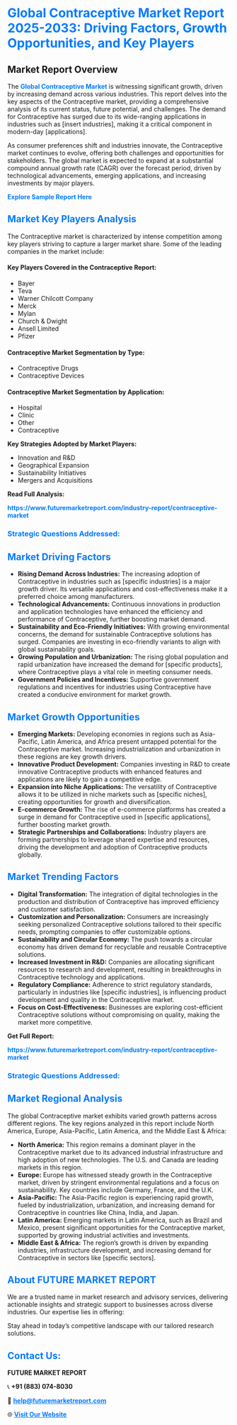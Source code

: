 <h1 style="color: #007BFF;">Global Contraceptive Market Report 2025-2033: Driving Factors, Growth Opportunities, and Key Players</h1>

<section id="overview">
<h2>Market Report Overview</h2>
<p>The <a href="https://www.futuremarketreport.com/industry-report/contraceptive-market" style="color: #007BFF; text-decoration: none;"><strong>Global Contraceptive Market</strong></a> is witnessing significant growth, driven by increasing demand across various industries. This report delves into the key aspects of the Contraceptive market, providing a comprehensive analysis of its current status, future potential, and challenges. The demand for Contraceptive has surged due to its wide-ranging applications in industries such as [insert industries], making it a critical component in modern-day [applications].</p>
<p>As consumer preferences shift and industries innovate, the Contraceptive market continues to evolve, offering both challenges and opportunities for stakeholders. The global market is expected to expand at a substantial compound annual growth rate (CAGR) over the forecast period, driven by technological advancements, emerging applications, and increasing investments by major players.</p>
</section>

<section id="overview">
<p><a href="https://www.futuremarketreport.com/request-sample/reportId=122661" style="color: #007BFF; text-decoration: none;"><strong>Explore Sample Report Here</strong></a></p>
</section>

<section id="key-players">
<h2 style="color: #007BFF;">Market Key Players Analysis</h2>
<p>The Contraceptive market is characterized by intense competition among key players striving to capture a larger market share. Some of the leading companies in the market include:</p>
<h4>Key Players Covered in the Contraceptive Report:</h4>
<ul><li>Bayer</li><li>Teva</li><li>Warner Chilcott Company</li><li>Merck</li><li>Mylan</li><li>Church &amp; Dwight</li><li>Ansell Limited</li><li>Pfizer</li></ul>
<h4>Contraceptive Market Segmentation by Type:</h4>
<ul><li>Contraceptive Drugs</li><li>Contraceptive Devices</li></ul>

<h4>Contraceptive Market Segmentation by Application:</h4>
<ul><li>Hospital</li><li>Clinic</li><li>Other</li><li>Contraceptive</li></ul>
<p><strong>Key Strategies Adopted by Market Players:</strong></p>
<ul>
<li>Innovation and R&D</li>
<li>Geographical Expansion</li>
<li>Sustainability Initiatives</li>
<li>Mergers and Acquisitions</li>
</ul>
</section>

<section>
<p><strong>Read Full Analysis: </strong></p><a href="https://www.futuremarketreport.com/industry-report/contraceptive-market" style="color: #007BFF; text-decoration: none;"><strong>https://www.futuremarketreport.com/industry-report/contraceptive-market</strong></a>
<h3 style="color: #007BFF;">Strategic Questions Addressed:</h3>
</section>

<section id="driving-factors">
<h2 style="color: #007BFF;">Market Driving Factors</h2>
<ul>
<li><strong>Rising Demand Across Industries:</strong> The increasing adoption of Contraceptive in industries such as [specific industries] is a major growth driver. Its versatile applications and cost-effectiveness make it a preferred choice among manufacturers.</li>
<li><strong>Technological Advancements:</strong> Continuous innovations in production and application technologies have enhanced the efficiency and performance of Contraceptive, further boosting market demand.</li>
<li><strong>Sustainability and Eco-Friendly Initiatives:</strong> With growing environmental concerns, the demand for sustainable Contraceptive solutions has surged. Companies are investing in eco-friendly variants to align with global sustainability goals.</li>
<li><strong>Growing Population and Urbanization:</strong> The rising global population and rapid urbanization have increased the demand for [specific products], where Contraceptive plays a vital role in meeting consumer needs.</li>
<li><strong>Government Policies and Incentives:</strong> Supportive government regulations and incentives for industries using Contraceptive have created a conducive environment for market growth.</li>
</ul>
</section>

<section id="growth-opportunities">
<h2 style="color: #007BFF;">Market Growth Opportunities</h2>
<ul>
<li><strong>Emerging Markets:</strong> Developing economies in regions such as Asia-Pacific, Latin America, and Africa present untapped potential for the Contraceptive market. Increasing industrialization and urbanization in these regions are key growth drivers.</li>
<li><strong>Innovative Product Development:</strong> Companies investing in R&D to create innovative Contraceptive products with enhanced features and applications are likely to gain a competitive edge.</li>
<li><strong>Expansion into Niche Applications:</strong> The versatility of Contraceptive allows it to be utilized in niche markets such as [specific niches], creating opportunities for growth and diversification.</li>
<li><strong>E-commerce Growth:</strong> The rise of e-commerce platforms has created a surge in demand for Contraceptive used in [specific applications], further boosting market growth.</li>
<li><strong>Strategic Partnerships and Collaborations:</strong> Industry players are forming partnerships to leverage shared expertise and resources, driving the development and adoption of Contraceptive products globally.</li>
</ul>
</section>

<section id="trending-factors">
<h2 style="color: #007BFF;">Market Trending Factors</h2>
<ul>
<li><strong>Digital Transformation:</strong> The integration of digital technologies in the production and distribution of Contraceptive has improved efficiency and customer satisfaction.</li>
<li><strong>Customization and Personalization:</strong> Consumers are increasingly seeking personalized Contraceptive solutions tailored to their specific needs, prompting companies to offer customizable options.</li>
<li><strong>Sustainability and Circular Economy:</strong> The push towards a circular economy has driven demand for recyclable and reusable Contraceptive solutions.</li>
<li><strong>Increased Investment in R&D:</strong> Companies are allocating significant resources to research and development, resulting in breakthroughs in Contraceptive technology and applications.</li>
<li><strong>Regulatory Compliance:</strong> Adherence to strict regulatory standards, particularly in industries like [specific industries], is influencing product development and quality in the Contraceptive market.</li>
<li><strong>Focus on Cost-Effectiveness:</strong> Businesses are exploring cost-efficient Contraceptive solutions without compromising on quality, making the market more competitive.</li>
</ul>
</section>

<section>
<p><strong>Get Full Report: </strong></p><a href="https://www.futuremarketreport.com/industry-report/contraceptive-market" style="color: #007BFF; text-decoration: none;"><strong>https://www.futuremarketreport.com/industry-report/contraceptive-market</strong></a>
<h3 style="color: #007BFF;">Strategic Questions Addressed:</h3>
</section>


<section id="regional-analysis">
<h2 style="color: #007BFF;">Market Regional Analysis</h2>
<p>The global Contraceptive market exhibits varied growth patterns across different regions. The key regions analyzed in this report include North America, Europe, Asia-Pacific, Latin America, and the Middle East & Africa:</p>
<ul>
<li><strong>North America:</strong> This region remains a dominant player in the Contraceptive market due to its advanced industrial infrastructure and high adoption of new technologies. The U.S. and Canada are leading markets in this region.</li>
<li><strong>Europe:</strong> Europe has witnessed steady growth in the Contraceptive market, driven by stringent environmental regulations and a focus on sustainability. Key countries include Germany, France, and the U.K.</li>
<li><strong>Asia-Pacific:</strong> The Asia-Pacific region is experiencing rapid growth, fueled by industrialization, urbanization, and increasing demand for Contraceptive in countries like China, India, and Japan.</li>
<li><strong>Latin America:</strong> Emerging markets in Latin America, such as Brazil and Mexico, present significant opportunities for the Contraceptive market, supported by growing industrial activities and investments.</li>
<li><strong>Middle East & Africa:</strong> The region’s growth is driven by expanding industries, infrastructure development, and increasing demand for Contraceptive in sectors like [specific sectors].</li>
</ul>
</section>

<footer>
<h2 style="color: #007BFF;">About FUTURE MARKET REPORT</h2>
<p>We are a trusted name in market research and advisory services, delivering actionable insights and strategic support to businesses across diverse industries. Our expertise lies in offering:</p>

<p>Stay ahead in today’s competitive landscape with our tailored research solutions.</p>

<h2 style="color: #007BFF;">Contact Us:</h2>
<p><strong>FUTURE MARKET REPORT</strong></p>
<p>📞 <strong>+91 (883) 074-8030</strong></p>
<p>📧 <strong><a href="mailto:help@futuremarketreport.com" style="color: #007BFF;">help@futuremarketreport.com</a></strong></p>
<p>🌐 <strong><a href="https://www.futuremarketreport.com/" style="color: #007BFF;">Visit Our Website</a></strong></p>
</footer>